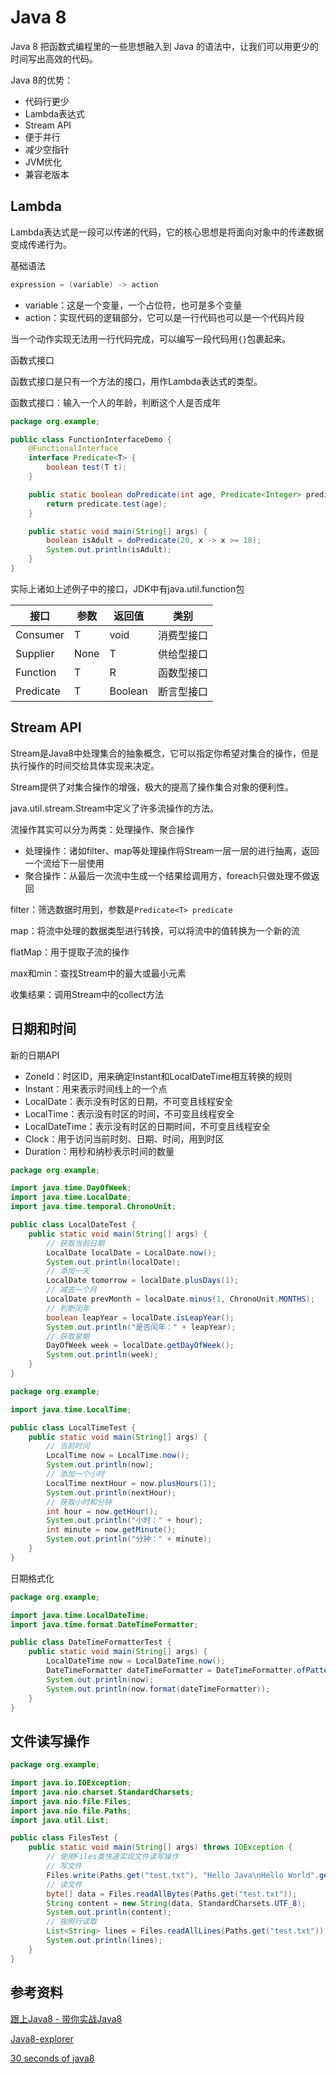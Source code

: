 # Java 8

Java 8 把函数式编程里的一些思想融入到 Java 的语法中，让我们可以用更少的时间写出高效的代码。

Java 8的优势：

- 代码行更少
- Lambda表达式
- Stream API
- 便于并行
- 减少空指针
- JVM优化
- 兼容老版本

## Lambda

Lambda表达式是一段可以传递的代码，它的核心思想是将面向对象中的传递数据变成传递行为。

基础语法

```java
expression = (variable) -> action
```

- variable：这是一个变量，一个占位符，也可是多个变量
- action：实现代码的逻辑部分，它可以是一行代码也可以是一个代码片段

当一个动作实现无法用一行代码完成，可以编写一段代码用`{}`包裹起来。

函数式接口

函数式接口是只有一个方法的接口，用作Lambda表达式的类型。

函数式接口：输入一个人的年龄，判断这个人是否成年

```java
package org.example;

public class FunctionInterfaceDemo {
    @FunctionalInterface
    interface Predicate<T> {
        boolean test(T t);
    }

    public static boolean doPredicate(int age, Predicate<Integer> predicate) {
        return predicate.test(age);
    }

    public static void main(String[] args) {
        boolean isAdult = doPredicate(20, x -> x >= 18);
        System.out.println(isAdult);
    }
}

```

实际上诸如上述例子中的接口，JDK中有java.util.function包

| 接口      | 参数 | 返回值  | 类别       |
| --------- | ---- | ------- | ---------- |
| Consumer  | T    | void    | 消费型接口 |
| Supplier  | None | T       | 供给型接口 |
| Function  | T    | R       | 函数型接口 |
| Predicate | T    | Boolean | 断言型接口 |

## Stream API

Stream是Java8中处理集合的抽象概念，它可以指定你希望对集合的操作，但是执行操作的时间交给具体实现来决定。

Stream提供了对集合操作的增强，极大的提高了操作集合对象的便利性。

java.util.stream.Stream中定义了许多流操作的方法。

流操作其实可以分为两类：处理操作、聚合操作

- 处理操作：诸如filter、map等处理操作将Stream一层一层的进行抽离，返回一个流给下一层使用
- 聚合操作：从最后一次流中生成一个结果给调用方，foreach只做处理不做返回

filter：筛选数据时用到，参数是`Predicate<T> predicate`

map：将流中处理的数据类型进行转换，可以将流中的值转换为一个新的流

flatMap：用于提取子流的操作

max和min：查找Stream中的最大或最小元素

收集结果：调用Stream中的collect方法

## 日期和时间

新的日期API

- ZoneId：时区ID，用来确定Instant和LocalDateTime相互转换的规则
- Instant：用来表示时间线上的一个点
- LocalDate：表示没有时区的日期，不可变且线程安全
- LocalTime：表示没有时区的时间，不可变且线程安全
- LocalDateTime：表示没有时区的日期时间，不可变且线程安全
- Clock：用于访问当前时刻、日期、时间，用到时区
- Duration：用秒和纳秒表示时间的数量

```java
package org.example;

import java.time.DayOfWeek;
import java.time.LocalDate;
import java.time.temporal.ChronoUnit;

public class LocalDateTest {
    public static void main(String[] args) {
        // 获取当前日期
        LocalDate localDate = LocalDate.now();
        System.out.println(localDate);
        // 添加一天
        LocalDate tomorrow = localDate.plusDays(1);
        // 减去一个月
        LocalDate prevMonth = localDate.minus(1, ChronoUnit.MONTHS);
        // 判断闰年
        boolean leapYear = localDate.isLeapYear();
        System.out.println("是否闰年：" + leapYear);
        // 获取星期
        DayOfWeek week = localDate.getDayOfWeek();
        System.out.println(week);
    }
}

```

```java
package org.example;

import java.time.LocalTime;

public class LocalTimeTest {
    public static void main(String[] args) {
        // 当前时间
        LocalTime now = LocalTime.now();
        System.out.println(now);
        // 添加一个小时
        LocalTime nextHour = now.plusHours(1);
        System.out.println(nextHour);
        // 获取小时和分钟
        int hour = now.getHour();
        System.out.println("小时：" + hour);
        int minute = now.getMinute();
        System.out.println("分钟：" + minute);
    }
}

```

日期格式化

```java
package org.example;

import java.time.LocalDateTime;
import java.time.format.DateTimeFormatter;

public class DateTimeFormatterTest {
    public static void main(String[] args) {
        LocalDateTime now = LocalDateTime.now();
        DateTimeFormatter dateTimeFormatter = DateTimeFormatter.ofPattern("yyyy-MM-dd HH:mm:ss");
        System.out.println(now);
        System.out.println(now.format(dateTimeFormatter));
    }
}

```

## 文件读写操作

```java
package org.example;

import java.io.IOException;
import java.nio.charset.StandardCharsets;
import java.nio.file.Files;
import java.nio.file.Paths;
import java.util.List;

public class FilesTest {
    public static void main(String[] args) throws IOException {
        // 使用Files类快速实现文件读写操作
        // 写文件
        Files.write(Paths.get("test.txt"), "Hello Java\nHello World".getBytes(StandardCharsets.UTF_8));
        // 读文件
        byte[] data = Files.readAllBytes(Paths.get("test.txt"));
        String content = new String(data, StandardCharsets.UTF_8);
        System.out.println(content);
        // 按照行读取
        List<String> lines = Files.readAllLines(Paths.get("test.txt"));
        System.out.println(lines);
    }
}

```

## 参考资料

[跟上Java8 - 带你实战Java8](https://zhuanlan.zhihu.com/java8)

[Java8-explorer](https://winterbe.com/projects/java8-explorer/)

[30 seconds of java8](https://github.com/hellokaton/30-seconds-of-java8)

